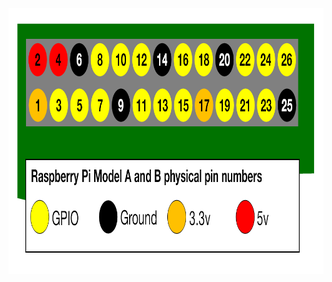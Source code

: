 <img width="908" height="425" alt="a-and-b-physical-pin-numbers" src="https://github.com/greendemiurge/rpi-breadboard/blob/main/a-and-b-physical-pin-numbers.png" />
